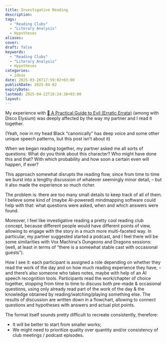```yaml
---
title: Investigative Reading
description: 
tags:
  - "Reading Clubs"
  - "Literary Analysis"
  - Hypotheses
aliases: 
cover: 
draft: false
keywords: 
  - "Reading Clubs"
  - "Literary Analysis"
  - Hypotheses
categories:
  - ideas
date: 2025-03-26T17:59:02+03:00
publishDate: 2025-04-02
expiryDate: 
lastmod: 2025-04-22T18:24:38+03:00
layout: 
---
```


My experience with [📔 A Practical Guide to Evil (Erratic Errata)](https://cuprumbuddy.github.io/cuprum-garden/posts/-a-practical-guide-to-evil-erratic-errata/) (among with Disco Elysium) was deeply affected by the way my partner and I read it together.

(Yeah, now in my head Black “canonically” has deep voice and some other unique speech patterns, but this post isn’t about it)

When we began reading together, my partner asked me all sorts of questions: What do you think about this character? Who might have done this and that? With which probability and how soon a certain even will happen, if ever?

This approach somewhat disrupts the reading flow, since from time to time we burst into a lengthy discussion of whatever seemingly minor detail, – but it also made the experience so much richer.

The problem is: there are too many small details to keep track of all of them. I believe some kind of (maybe AI-powered) mindmapping software could help with that: what questions were asked, when and which answers were found.

Moreover, I feel like investigative reading a pretty cool reading club concept, because different people would have different points of view, allowing to engage with the story in a much more multi-faceted way. In particular, my partner suggested started a podcast, and I feel there will be some similarities with Vox Machina's Dungeons and Dragons sessions: (well, at least in terms of “there is a somewhat stable cast with occasional guests”). 

How I see it: each participant is assigned a role depending on whether they read the work of the day and on how much reading experience they have, – and there’s also someone who takes notes, maybe with help of an AI speech recognition tools. Participants read the work/chapter of choice together, stopping from time to time to discuss both pre-made & occasional questions, using only already read part of the work of the day & the knowledge obtained by reading/watching/playing something else. The results of discussion are written down in a flowchart, allowing to connect questions and hypotheses with answers and actual plot points.

The format itself sounds pretty difficult to recreate consistently, therefore:
- It will be better to start from smaller works;
- We might need to prioritize quality over quantity and/or consistency of club meetings / podcast episodes. 
